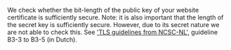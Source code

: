 We check whether the bit-length of the public key of your website certificate is sufficiently secure. Note: it is also important that the length of the secret key is sufficiently secure. However, due to its secret nature we are not able to check this. See ['TLS guidelines from NCSC-NL'](https://www.ncsc.nl/actueel/whitepapers/ict-beveiligingsrichtlijnen-voor-transport-layer-security-tls.html), guideline B3-3 to B3-5 (in Dutch).
